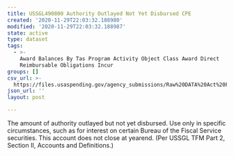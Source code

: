 ```yaml
---
title: USSGL490800 Authority Outlayed Not Yet Disbursed CPE
created: '2020-11-29T22:03:32.188980'
modified: '2020-11-29T22:03:32.188987'
state: active
type: dataset
tags:
  - >-
    Award Balances By Tas Program Activity Object Class Award Direct
    Reimbursable Obligations Incur
groups: []
csv_url: >-
  https://files.usaspending.gov/agency_submissions/Raw%20DATA%20Act%20Files/index.html
json_url: ''
layout: post

---
```

The amount of authority outlayed but not yet disbursed. Use only in specific circumstances, such as for interest on certain Bureau of the Fiscal Service securities. This account does not close at yearend. (Per USSGL TFM Part 2, Section II, Accounts and Definitions.)
